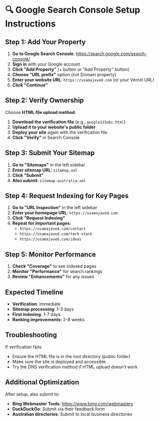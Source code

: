 # 🔍 Google Search Console Setup Instructions

## Step 1: Add Your Property

1. **Go to Google Search Console**: https://search.google.com/search-console/
2. **Sign in** with your Google account
3. **Click "Add Property"** (+ button or "Add Property" button)
4. **Choose "URL prefix"** option (not Domain property)
5. **Enter your website URL**: `https://usamajaved.com` (or your Vercel URL)
6. **Click "Continue"**

## Step 2: Verify Ownership

Choose **HTML file upload method**:
1. **Download the verification file** (e.g., `google123abc.html`)
2. **Upload it to your website's public folder**
3. **Deploy your site** again with the verification file
4. **Click "Verify"** in Search Console

## Step 3: Submit Your Sitemap

1. **Go to "Sitemaps"** in the left sidebar
2. **Enter sitemap URL**: `sitemap.xml`
3. **Click "Submit"**
4. **Also submit**: `sitemap-australia.xml`

## Step 4: Request Indexing for Key Pages

1. **Go to "URL Inspection"** in the left sidebar
2. **Enter your homepage URL**: `https://usamajaved.com`
3. **Click "Request Indexing"**
4. **Repeat for important pages**:
   - `https://usamajaved.com/contact`
   - `https://usamajaved.com/tech-stack`
   - `https://usamajaved.com/ideas`

## Step 5: Monitor Performance

1. **Check "Coverage"** to see indexed pages
2. **Monitor "Performance"** for search rankings
3. **Review "Enhancements"** for any issues

## Expected Timeline

- **Verification**: Immediate
- **Sitemap processing**: 1-3 days
- **First indexing**: 1-7 days
- **Ranking improvements**: 2-8 weeks

## Troubleshooting

If verification fails:
- Ensure the HTML file is in the root directory (public folder)
- Make sure the site is deployed and accessible
- Try the DNS verification method if HTML upload doesn't work

## Additional Optimization

After setup, also submit to:
- **Bing Webmaster Tools**: https://www.bing.com/webmasters
- **DuckDuckGo**: Submit via their feedback form
- **Australian directories**: Submit to local business directories